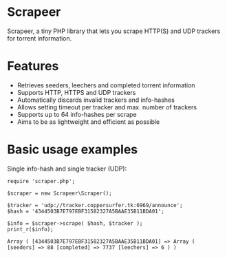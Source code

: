 # Scrapeer
Scrapeer, a tiny PHP library that lets you scrape HTTP(S) and UDP trackers for torrent information.

# Features
- Retrieves seeders, leechers and completed torrent information
- Supports HTTP, HTTPS and UDP trackers
- Automatically discards invalid trackers and info-hashes
- Allows setting timeout per tracker and max. number of trackers
- Supports up to 64 info-hashes per scrape
- Aims to be as lightweight and efficient as possible

# Basic usage examples
Single info-hash and single tracker (UDP):
```
require 'scraper.php';

$scraper = new Scrapeer\Scraper();

$tracker = 'udp://tracker.coppersurfer.tk:6969/announce';
$hash = '4344503B7E797EBF31582327A5BAAE35B11BDA01';

$info = $scraper->scrape( $hash, $tracker );
print_r($info);
```
```Array ( [4344503B7E797EBF31582327A5BAAE35B11BDA01] => Array ( [seeders] => 88 [completed] => 7737 [leechers] => 6 ) )```
